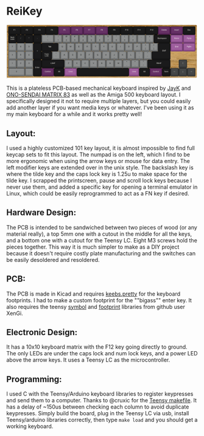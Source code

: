 # ReiKey
![DIY Keyboard custom design](https://raw.githubusercontent.com/reidevries/ReiKey/main/reikey.png)

This is a plateless PCB-based mechanical keyboard inspired by [JayK](https://github.com/josuegaleas/JayK) and [ONO-SENDAI MATRIX 83](https://imgur.com/a/v5pzh#FiXKcm0) as well as the Amiga 500 keyboard layout. I specifically designed it not to require multiple layers, but you could easily add another layer if you want media keys or whatever. I've been using it as my main keyboard for a while and it works pretty well!

## Layout:
I used a highly customized 101 key layout, it is almost impossible to find full keycap sets to fit this layout. The numpad is on the left, which I find to be more ergonomic when using the arrow keys or mouse for data entry. The left modifier keys are extended over in the unix style. The backslash key is where the tilde key and the caps lock key is 1.25u to make space for the tilde key. I scrapped the printscreen, pause and scroll lock keys because I never use them, and added a specific key for opening a terminal emulator in Linux, which could be easily reprogrammed to act as a FN key if desired.

## Hardware Design:
The PCB is intended to be sandwiched between two pieces of wood (or any material really), a top 5mm one with a cutout in the middle for all the keys, and a bottom one with a cutout for the Teensy LC. Eight M3 screws hold the pieces together. This way it is much simpler to make as a DIY project because it doesn't require costly plate manufacturing and the switches can be easily desoldered and resoldered.

## PCB:
The PCB is made in Kicad and requires [keebs.pretty](https://github.com/egladman/keebs.pretty) for the keyboard footprints. I had to make a custom footprint for the ""bigass"" enter key.
It also requires the teensy [symbol](https://github.com/XenGi/teensy_library) and [footprint](https://github.com/XenGi/teensy.pretty) libraries from github user XenGi.

## Electronic Design:
It has a 10x10 keyboard matrix with the F12 key going directly to ground. The only LEDs are under the caps lock and num lock keys, and a power LED above the arrow keys. It uses a Teensy LC as the microcontroller.

## Programming:
I used C with the Teensy/Arduino keyboard libraries to register keypresses and send them to a computer. Thanks to @cruxic for the [Teensy makefile](https://github.com/cruxic/teensy-makefile). It has a delay of ~150us between checking each column to avoid duplicate keypresses. Simply build the board, plug in the Teensy LC via usb, install Teensy/arduino libraries correctly, then type `make load` and you should get a working keyboard.
